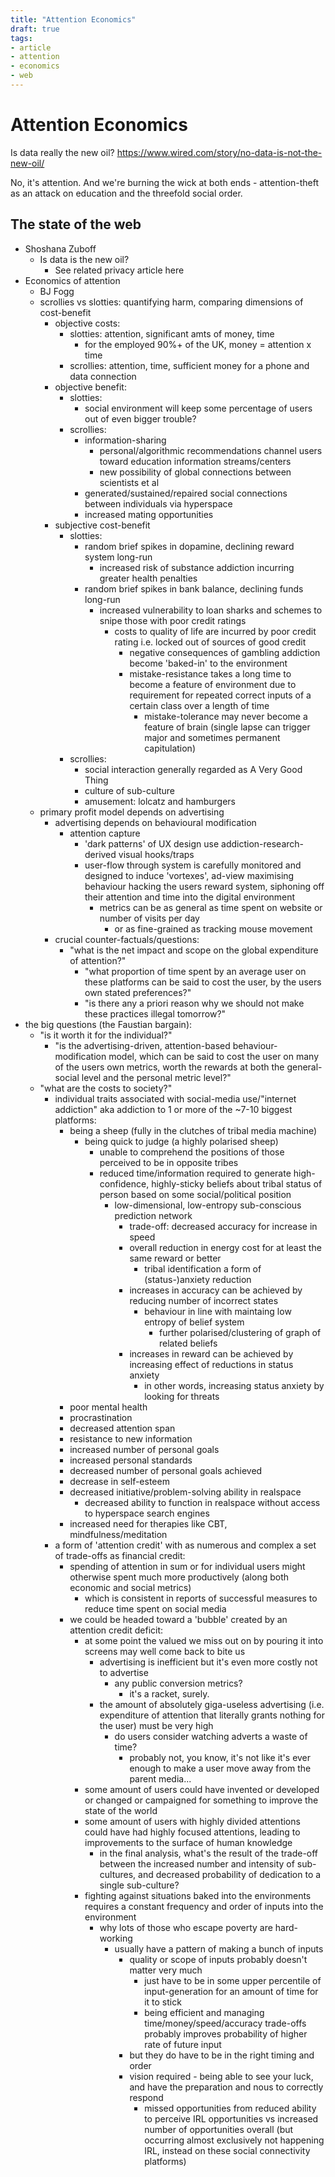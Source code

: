 ```yaml
---
title: "Attention Economics"
draft: true
tags:
- article
- attention
- economics
- web
---
```


# Attention Economics

Is data really the new oil? https://www.wired.com/story/no-data-is-not-the-new-oil/

No, it's attention. And we're burning the wick at both ends - attention-theft as an attack on education and the threefold social order.

## The state of the web

- Shoshana Zuboff
  - Is data is the new oil?
    - See related privacy article here
- Economics of attention
  - BJ Fogg
  - scrollies vs slotties: quantifying harm, comparing dimensions of cost-benefit
    - objective costs: 
      - slotties: attention, significant amts of money, time
        - for the employed 90%+ of the UK, money = attention x time
      - scrollies: attention, time, sufficient money for a phone and data connection
    - objective benefit:
      - slotties: 
        - social environment will keep some percentage of users out of even bigger trouble?
      - scrollies: 
        - information-sharing
          - personal/algorithmic recommendations channel users toward education information streams/centers
          - new possibility of global connections between scientists et al
        - generated/sustained/repaired social connections between individuals via hyperspace
        - increased mating opportunities
    - subjective cost-benefit
      - slotties:
        - random brief spikes in dopamine, declining reward system long-run
          - increased risk of substance addiction incurring greater health penalties
        - random brief spikes in bank balance, declining funds long-run
          - increased vulnerability to loan sharks and schemes to snipe those with poor credit ratings
            - costs to quality of life are incurred by poor credit rating i.e. locked out of sources of good credit
              - negative consequences of gambling addiction become 'baked-in' to the environment
              - mistake-resistance takes a long time to become a feature of environment due to requirement for repeated correct inputs of a certain class over a length of time
                - mistake-tolerance may never become a feature of brain (single lapse can trigger major and sometimes permanent capitulation)
      - scrollies:
        - social interaction generally regarded as A Very Good Thing
        - culture of sub-culture
        - amusement: lolcatz and hamburgers
  - primary profit model depends on advertising
    - advertising depends on behavioural modification
      - attention capture    
        - 'dark patterns' of UX design use addiction-research-derived visual hooks/traps
        - user-flow through system is carefully monitored and designed to induce 'vortexes', ad-view maximising behaviour hacking the users reward system, siphoning off their attention and time into the digital environment
          - metrics can be as general as time spent on website or number of visits per day
            - or as fine-grained as tracking mouse movement
    - crucial counter-factuals/questions:
      - "what is the net impact and scope on the global expenditure of attention?"
        - "what proportion of time spent by an average user on these platforms can be said to cost the user, by the users own stated preferences?"
        - "is there any a priori reason why we should not make these practices illegal tomorrow?"
- the big questions (the Faustian bargain):
  - "is it worth it for the individual?"
    - "is the advertising-driven, attention-based behaviour-modification model, which can be said to cost the user on many of the users own metrics, worth the rewards at both the general-social level and the personal metric level?"
  - "what are the costs to society?"
    - individual traits associated with social-media use/"internet addiction" aka addiction to 1 or more of the ~7-10 biggest platforms:
      - being a sheep (fully in the clutches of tribal media machine)
        - being quick to judge (a highly polarised sheep)
          - unable to comprehend the positions of those perceived to be in opposite tribes
          - reduced time/information required to generate high-confidence, highly-sticky beliefs about tribal status of person based on some social/political position
            - low-dimensional, low-entropy sub-conscious prediction network
              - trade-off: decreased accuracy for increase in speed
              - overall reduction in energy cost for at least the same reward or better 
                - tribal identification a form of (status-)anxiety reduction
              - increases in accuracy can be achieved by reducing number of incorrect states
                - behaviour in line with maintaing low entropy of belief system
                  - further polarised/clustering of graph of related beliefs
              - increases in reward can be achieved by increasing effect of reductions in status anxiety
                - in other words, increasing status anxiety by looking for threats
      - poor mental health
      - procrastination
      - decreased attention span
      - resistance to new information
      - increased number of personal goals
      - increased personal standards
      - decreased number of personal goals achieved
      - decrease in self-esteem
      - decreased initiative/problem-solving ability in realspace
        - decreased ability to function in realspace without access to hyperspace search engines
      - increased need for therapies like CBT, mindfulness/meditation
    - a form of 'attention credit' with as numerous and complex a set of trade-offs as financial credit:
      - spending of attention in sum or for individual users might otherwise spent much more productively (along both economic and social metrics)
        - which is consistent in reports of successful measures to reduce time spent on social media
      - we could be headed toward a 'bubble' created by an attention credit deficit:
        - at some point the valued we miss out on by pouring it into screens may well come back to bite us
          - advertising is inefficient but it's even more costly not to advertise 
            - any public conversion metrics?
              - it's a racket, surely.
          - the amount of absolutely giga-useless advertising (i.e. expenditure of attention that literally grants nothing for the user) must be very high
            - do users consider watching adverts a waste of time?
              - probably not, you know, it's not like it's ever enough to make a user move away from the parent media...
        - some amount of users could have invented or developed or changed or campaigned for something to improve the state of the world
        - some amount of users with highly divided attentions could have had highly focused attentions, leading to improvements to the surface of human knowledge
          - in the final analysis, what's the result of the trade-off between the increased number and intensity of sub-cultures, and decreased probability of dedication to a single sub-culture?
        - fighting against situations baked into the environments requires a constant frequency and order of inputs into the environment
          - why lots of those who escape poverty are hard-working
            - usually have a pattern of making a bunch of inputs
              - quality or scope of inputs probably doesn't matter very much
                - just have to be in some upper percentile of input-generation for an amount of time for it to stick
                - being efficient and managing time/money/speed/accuracy trade-offs probably improves probability of higher rate of future input
              - but they do have to be in the right timing and order
              - vision required - being able to see your luck, and have the preparation and nous to correctly respond
                - missed opportunities from reduced ability to perceive IRL opportunities vs increased number of opportunities overall (but occurring almost exclusively not happening IRL, instead on these social connectivity platforms)
